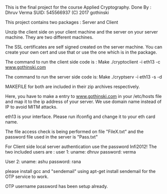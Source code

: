 This is the final project for the course Applied Cryptography.
Done By : Dhruv Verma
SUID: 545566937
(C) 2017 gothinski

This project contains two packages : Server and Client

Unzip the client side on your client machine and the server on your server machine. They are two different machines. 

The SSL certificates are self signed created on the server machine. You can create your own cert and use that or use the one which is in the package.

The command to run the client side code is :
Make
./cryptoclient -i eth13 -c www.gothinski.com 

The command to run the server side code is:
Make
./cryptserv -i eth13 -s -d

MAKEFILE for both are included in their zip archives respectively.

Here, you have to make a entry to www.gothinski.com in your /etc/hosts file and map it to the ip address of your server. We use domain name instead of IP to avoid MITM attacks.

eth13 is your interface. Please run ifconfig and change it to your eth card name.

The file access check is being performed on file "FileX.txt" and the password file used in the server is "Pass.txt"

For Client side local server authentication use the password Infi2012!
The two included users are :
user 1: 
uname: dhruv
password: verma

User 2:
uname: ashu
password: rana

please install gcc and "sendemail" using apt-get install sendemail for the OTP service to work.

OTP username password has been setup already.
